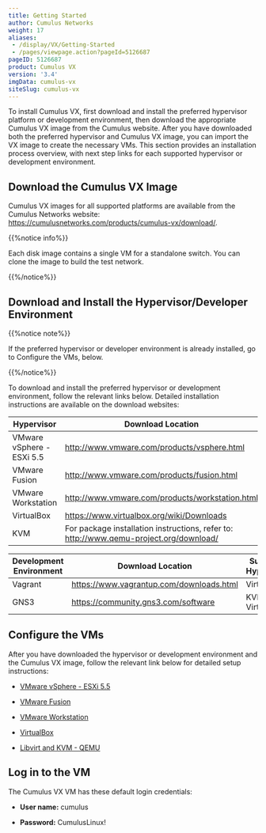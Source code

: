 ```yaml
---
title: Getting Started
author: Cumulus Networks
weight: 17
aliases:
 - /display/VX/Getting-Started
 - /pages/viewpage.action?pageId=5126687
pageID: 5126687
product: Cumulus VX
version: '3.4'
imgData: cumulus-vx
siteSlug: cumulus-vx
---
```

To install Cumulus VX, first download and install the preferred
hypervisor platform or development environment, then download the
appropriate Cumulus VX image from the Cumulus website. After you have
downloaded both the preferred hypervisor and Cumulus VX image, you can
import the VX image to create the necessary VMs. This section provides
an installation process overview, with next step links for each
supported hypervisor or development environment.

## Download the Cumulus VX Image</span>

Cumulus VX images for all supported platforms are available from the
Cumulus Networks website:
<https://cumulusnetworks.com/products/cumulus-vx/download/>.

{{%notice info%}}

Each disk image contains a single VM for a standalone switch. You can
clone the image to build the test network.

{{%/notice%}}

## Download and Install the Hypervisor/Developer Environment</span>

{{%notice note%}}

If the preferred hypervisor or developer environment is already
installed, go to Configure the VMs, below.

{{%/notice%}}

To download and install the preferred hypervisor or development
environment, follow the relevant links below. Detailed installation
instructions are available on the download websites:

| Hypervisor                | Download Location                                                                        |
| ------------------------- | ---------------------------------------------------------------------------------------- |
| VMware vSphere - ESXi 5.5 | <http://www.vmware.com/products/vsphere.html>                                            |
| VMware Fusion             | <http://www.vmware.com/products/fusion.html>                                             |
| VMware Workstation        | <http://www.vmware.com/products/workstation.html>                                        |
| VirtualBox                | <https://www.virtualbox.org/wiki/Downloads>                                              |
| KVM                       | For package installation instructions, refer to: <http://www.qemu-project.org/download/> |

| Development Environment | Download Location                          | Supported Hypervisors |
| ----------------------- | ------------------------------------------ | --------------------- |
| Vagrant                 | <https://www.vagrantup.com/downloads.html> | VirtualBox            |
| GNS3                    | <https://community.gns3.com/software>      | KVM, VirtualBox       |

## Configure the VMs</span>

After you have downloaded the hypervisor or development environment and
the Cumulus VX image, follow the relevant link below for detailed setup
instructions:

  - [VMware vSphere - ESXi
    5.5](/cumulus-vx/Getting-Started/VMware-vSphere-ESXi-5.5)

  - [VMware Fusion](/cumulus-vx/Getting-Started/VMware-Fusion)

  - [VMware Workstation](/cumulus-vx/Getting-Started/VMware-Workstation)

  - [VirtualBox](/cumulus-vx/Getting-Started/VirtualBox)

  - [Libvirt and KVM -
    QEMU](/cumulus-vx/Getting-Started/Libvirt-and-KVM-QEMU)

## Log in to the VM</span>

The Cumulus VX VM has these default login credentials:

  - **User name:** cumulus

  - **Password:** CumulusLinux\!

<article id="html-search-results" class="ht-content" style="display: none;">

</article>

<footer id="ht-footer">

</footer>
